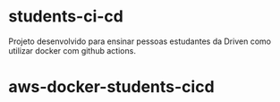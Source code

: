 # students-ci-cd

Projeto desenvolvido para ensinar pessoas estudantes da Driven como utilizar docker com github actions.
# aws-docker-students-cicd
